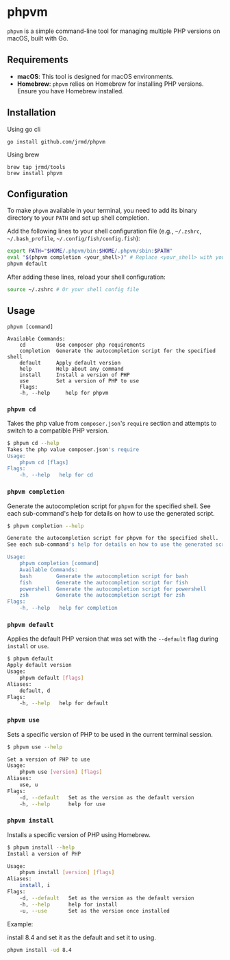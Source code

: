 # phpvm

`phpvm` is a simple command-line tool for managing multiple PHP versions on macOS, built with Go.

## Requirements

*   **macOS**: This tool is designed for macOS environments.
*   **Homebrew**: `phpvm` relies on Homebrew for installing PHP versions. Ensure you have Homebrew installed.

## Installation

Using go cli
```
go install github.com/jrmd/phpvm
```

Using brew
```
brew tap jrmd/tools
brew install phpvm
```

## Configuration

To make `phpvm` available in your terminal, you need to add its binary directory to your `PATH` and set up shell completion.

Add the following lines to your shell configuration file (e.g., `~/.zshrc`, `~/.bash_profile`, `~/.config/fish/config.fish`):

```bash
export PATH="$HOME/.phpvm/bin:$HOME/.phpvm/sbin:$PATH"
eval "$(phpvm completion <your_shell>)" # Replace <your_shell> with your shell (e.g., zsh, bash)
phpvm default
```

After adding these lines, reload your shell configuration:

```bash
source ~/.zshrc # Or your shell config file
```

## Usage

```
phpvm [command]

Available Commands:
    cd          Use composer php requirements
    completion  Generate the autocompletion script for the specified shell
    default     Apply default version
    help        Help about any command
    install     Install a version of PHP
    use         Set a version of PHP to use
    Flags:
    -h, --help     help for phpvm
```

### `phpvm cd`

Takes the php value from `composer.json`'s `require` section and attempts to switch to a compatible PHP version.

```sh
$ phpvm cd --help
Takes the php value composer.json's require
Usage:
    phpvm cd [flags]
Flags:
    -h, --help   help for cd
```


### `phpvm completion`

Generate the autocompletion script for `phpvm` for the specified shell. See each sub-command's help for details on how to use the generated script.

```sh
$ phpvm completion --help

Generate the autocompletion script for phpvm for the specified shell.
See each sub-command's help for details on how to use the generated script.

Usage:
    phpvm completion [command]
    Available Commands:
    bash        Generate the autocompletion script for bash
    fish        Generate the autocompletion script for fish
    powershell  Generate the autocompletion script for powershell
    zsh         Generate the autocompletion script for zsh
Flags:
    -h, --help   help for completion
```


### `phpvm default`

Applies the default PHP version that was set with the `--default` flag during `install` or `use`.

```sh
$ phpvm default
Apply default version
Usage:
    phpvm default [flags]
Aliases:
    default, d
Flags:
    -h, --help   help for default
```


### `phpvm use`

Sets a specific version of PHP to be used in the current terminal session.

```sh
$ phpvm use --help

Set a version of PHP to use
Usage:
    phpvm use [version] [flags]
Aliases:
    use, u
Flags:
    -d, --default   Set as the version as the default version
    -h, --help      help for use
```


### `phpvm install`

Installs a specific version of PHP using Homebrew.

```sh
$ phpvm install --help
Install a version of PHP

Usage:
    phpvm install [version] [flags]
Aliases:
    install, i
Flags:
    -d, --default   Set as the version as the default version
    -h, --help      help for install
    -u, --use       Set as the version once installed
```

Example:

install 8.4 and set it as the default and set it to using.

```sh
phpvm install -ud 8.4
```